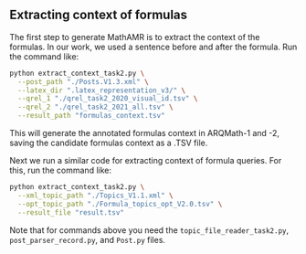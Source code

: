 ## Extracting context of formulas
The first step to generate MathAMR is to extract the context of the formulas. In our work, we used a sentence before and after the formula.
Run the command like:
```bash
python extract_context_task2.py \
  --post_path "./Posts.V1.3.xml" \
  --latex_dir ".latex_representation_v3/" \
  --qrel_1 "./qrel_task2_2020_visual_id.tsv" \
  --qrel_2 "./qrel_task2_2021_all.tsv" \
  --result_path "formulas_context.tsv"
```

This will generate the annotated formulas context in ARQMath-1 and -2, saving the candidate formulas context as a .TSV file. 

Next we run a similar code for extracting context of formula queries. For this, run the command like:
```bash
python extract_context_task2.py \
  --xml_topic_path "./Topics_V1.1.xml" \
  --opt_topic_path "./Formula_topics_opt_V2.0.tsv" \
  --result_file "result.tsv"
```

Note that for commands above you need the `topic_file_reader_task2.py`, `post_parser_record.py`, and `Post.py` files.
